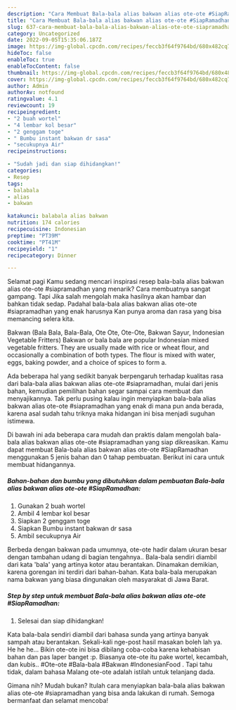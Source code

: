 ```yaml
---
description: "Cara Membuat Bala-bala alias bakwan alias ote-ote #SiapRamadhan yang Enak, Buat Buka Puasa Lezat Sekali"
title: "Cara Membuat Bala-bala alias bakwan alias ote-ote #SiapRamadhan yang Enak, Buat Buka Puasa Lezat Sekali"
slug: 637-cara-membuat-bala-bala-alias-bakwan-alias-ote-ote-siapramadhan-yang-enak-buat-buka-puasa-lezat-sekali
category: Uncategorized
date: 2022-09-05T15:35:06.187Z
image: https://img-global.cpcdn.com/recipes/feccb3f64f9764bd/680x482cq70/bala-bala-alias-bakwan-alias-ote-ote-siapramadhan-foto-resep-utama.jpg
hideToc: false
enableToc: true
enableTocContent: false
thumbnail: https://img-global.cpcdn.com/recipes/feccb3f64f9764bd/680x482cq70/bala-bala-alias-bakwan-alias-ote-ote-siapramadhan-foto-resep-utama.jpg
cover: https://img-global.cpcdn.com/recipes/feccb3f64f9764bd/680x482cq70/bala-bala-alias-bakwan-alias-ote-ote-siapramadhan-foto-resep-utama.jpg
author: Admin
authorAv: notfound
ratingvalue: 4.1
reviewcount: 19
recipeingredient:
- "2 buah wortel"
- "4 lembar kol besar"
- "2 genggam toge"
- " Bumbu instant bakwan dr sasa"
- "secukupnya Air"
recipeinstructions:

- "Sudah jadi dan siap dihidangkan!"
categories:
- Resep
tags:
- balabala
- alias
- bakwan

katakunci: balabala alias bakwan 
nutrition: 174 calories
recipecuisine: Indonesian
preptime: "PT39M"
cooktime: "PT41M"
recipeyield: "1"
recipecategory: Dinner

---
```



Selamat pagi Kamu sedang mencari inspirasi resep bala-bala alias bakwan alias ote-ote #siapramadhan yang menarik? Cara membuatnya sangat gampang. Tapi Jika salah mengolah maka hasilnya akan hambar dan bahkan tidak sedap. Padahal bala-bala alias bakwan alias ote-ote #siapramadhan yang enak harusnya Kan punya aroma dan rasa yang bisa memancing selera kita.


Bakwan (Bala Bala, Bala-Bala, Ote Ote, Ote-Ote, Bakwan Sayur, Indonesian Vegetable Fritters) Bakwan or bala bala are popular Indonesian mixed vegetable fritters. They are usually made with rice or wheat flour, and occasionally a combination of both types. The flour is mixed with water, eggs, baking powder, and a choice of spices to form a.

Ada beberapa hal yang sedikit banyak berpengaruh terhadap kualitas rasa dari bala-bala alias bakwan alias ote-ote #siapramadhan, mulai dari jenis bahan, kemudian pemilihan bahan segar sampai cara membuat dan menyajikannya. Tak perlu pusing kalau ingin menyiapkan bala-bala alias bakwan alias ote-ote #siapramadhan yang enak di mana pun anda berada, karena asal sudah tahu triknya maka hidangan ini bisa menjadi suguhan istimewa.


Di bawah ini ada beberapa cara mudah dan praktis dalam mengolah bala-bala alias bakwan alias ote-ote #siapramadhan yang siap dikreasikan. Kamu dapat membuat Bala-bala alias bakwan alias ote-ote #SiapRamadhan menggunakan 5 jenis bahan dan 0 tahap pembuatan. Berikut ini cara untuk membuat hidangannya.

<!--inarticleads1-->

##### Bahan-bahan dan bumbu yang dibutuhkan dalam pembuatan Bala-bala alias bakwan alias ote-ote #SiapRamadhan:

1. Gunakan 2 buah wortel
1. Ambil 4 lembar kol besar
1. Siapkan 2 genggam toge
1. Siapkan  Bumbu instant bakwan dr sasa
1. Ambil secukupnya Air


Berbeda dengan bakwan pada umumnya, ote-ote hadir dalam ukuran besar dengan tambahan udang di bagian tengahnya.. Bala-bala sendiri diambil dari kata &#39;bala&#39; yang artinya kotor atau berantakan. Dinamakan demikian, karena gorengan ini terdiri dari bahan-bahan. Kata bala-bala merupakan nama bakwan yang biasa dingunakan oleh masyarakat di Jawa Barat. 

<!--inarticleads2-->

##### Step by step untuk membuat Bala-bala alias bakwan alias ote-ote #SiapRamadhan:


1. Selesai dan siap dihidangkan!

Kata bala-bala sendiri diambil dari bahasa sunda yang artinya banyak sampah atau berantakan. Sekali-kali nge-post hasil masakan boleh lah ya. He he he… Bikin ote-ote ini bisa dibilang coba-coba karena kehabisan bahan dan pas laper banget :p. Biasanya ote-ote itu pake wortel, kecambah, dan kubis.. #Ote-ote #Bala-bala #Bakwan #IndonesianFood . Tapi tahu tidak, dalam bahasa Malang ote-ote adalah istilah untuk telanjang dada. 

Gimana nih? Mudah bukan? Itulah cara menyiapkan bala-bala alias bakwan alias ote-ote #siapramadhan yang bisa anda lakukan di rumah. Semoga bermanfaat dan selamat mencoba!
